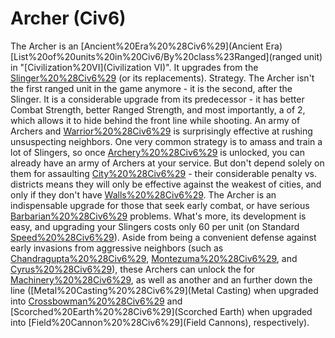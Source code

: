 # Archer (Civ6)

The Archer is an [Ancient%20Era%20%28Civ6%29](Ancient Era) [List%20of%20units%20in%20Civ6/By%20class%23Ranged](ranged unit) in "[Civilization%20VI](Civilization VI)". It upgrades from the [Slinger%20%28Civ6%29](Slinger) (or its replacements).
Strategy.
The Archer isn't the first ranged unit in the game anymore - it is the second, after the Slinger. It is a considerable upgrade from its predecessor - it has better Combat Strength, better Ranged Strength, and most importantly, a of 2, which allows it to hide behind the front line while shooting. An army of Archers and [Warrior%20%28Civ6%29](Warriors) is surprisingly effective at rushing unsuspecting neighbors. One very common strategy is to amass and train a lot of Slingers, so once [Archery%20%28Civ6%29](Archery) is unlocked, you can already have an army of Archers at your service. But don't depend solely on them for assaulting [City%20%28Civ6%29](cities) - their considerable penalty vs. districts means they will only be effective against the weakest of cities, and only if they don't have [Walls%20%28Civ6%29](Walls).
The Archer is an indispensable upgrade for those that seek early combat, or have serious [Barbarian%20%28Civ6%29](Barbarian) problems. What's more, its development is easy, and upgrading your Slingers costs only 60 per unit (on Standard [Speed%20%28Civ6%29](speed)). Aside from being a convenient defense against early invasions from aggressive neighbors (such as [Chandragupta%20%28Civ6%29](Chandragupta), [Montezuma%20%28Civ6%29](Montezuma), and [Cyrus%20%28Civ6%29](Cyrus)), these Archers can unlock the for [Machinery%20%28Civ6%29](Machinery), as well as another and an further down the line ([Metal%20Casting%20%28Civ6%29](Metal Casting) when upgraded into [Crossbowman%20%28Civ6%29](Crossbowmen) and [Scorched%20Earth%20%28Civ6%29](Scorched Earth) when upgraded into [Field%20Cannon%20%28Civ6%29](Field Cannons), respectively).